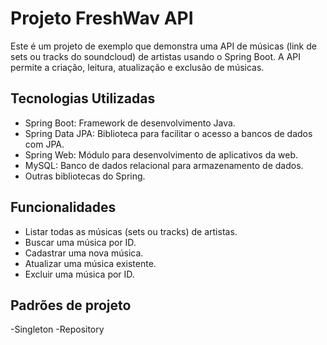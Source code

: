 # Projeto FreshWav API

Este é um projeto de exemplo que demonstra uma API de músicas (link de sets ou tracks do soundcloud) de artistas usando o Spring Boot. A API permite a criação, leitura, atualização e exclusão de músicas.

## Tecnologias Utilizadas

- Spring Boot: Framework de desenvolvimento Java.
- Spring Data JPA: Biblioteca para facilitar o acesso a bancos de dados com JPA.
- Spring Web: Módulo para desenvolvimento de aplicativos da web.
- MySQL: Banco de dados relacional para armazenamento de dados.
- Outras bibliotecas do Spring.

## Funcionalidades

- Listar todas as músicas (sets ou tracks) de artistas.
- Buscar uma música por ID.
- Cadastrar uma nova música.
- Atualizar uma música existente.
- Excluir uma música por ID.

## Padrões de projeto

-Singleton
-Repository
